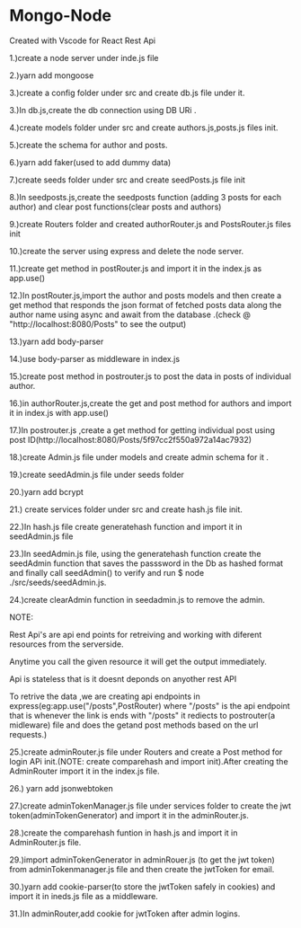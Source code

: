 # Mongo-Node
Created with Vscode for React Rest Api

1.)create a node server under inde.js file 

2.)yarn add mongoose

3.)create a config folder under src and create db.js file under it.

3.)In db.js,create the db connection using DB URi .

4.)create models folder under src and create authors.js,posts.js files init.

5.)create the schema for author and posts.

6.)yarn add faker(used to add dummy data)

7.)create seeds folder under src and create seedPosts.js file init

8.)In seedposts.js,create the seedposts function (adding 3 posts for each author) and clear post functions(clear posts and authors)

9.)create Routers folder and created authorRouter.js and PostsRouter.js files init

10.)create the server using express and delete the node server.

11.)create get method in postRouter.js and import it in the index.js as app.use()


12.)In postRouter.js,import the author and posts models and then create a get method that responds the json format of  fetched posts data along the author name using async and await from the database .(check @ "http://localhost:8080/Posts" to see the output)

13.)yarn add body-parser

14.)use body-parser as middleware in index.js

15.)create post method in postrouter.js to post the data in posts of individual author.

16.)in authorRouter.js,create the get and post method for authors and import it in index.js with app.use()

17.)In postrouter.js ,create a get method for getting individual post using post ID(http://localhost:8080/Posts/5f97cc2f550a972a14ac7932)

18.)create Admin.js file under models and create admin schema for it .

19.)create seedAdmin.js file under seeds folder

20.)yarn add bcrypt

21.) create services folder under src and create hash.js file init.

22.)In hash.js file create generatehash function and import it in seedAdmin.js file

23.)In seedAdmin.js file, using the generatehash function create the seedAdmin function  that saves the passsword in the Db as hashed format and finally call seedAdmin() to verify and run $ node ./src/seeds/seedAdmin.js.

24.)create clearAdmin function in seedadmin.js to remove the admin.

NOTE:

Rest Api's are api end points for retreiving and working with diferent resources from the serverside.

Anytime you call the given resource it will get the output immediately.

Api is stateless that is it doesnt deponds on anyother rest API

To retrive the data ,we are creating api endpoints in express(eg:app.use("/posts",PostRouter) where "/posts" is the api endpoint that is whenever the link is ends with "/posts" it rediects to postrouter(a midleware) file and does the getand post methods based on the url requests.)

25.)create adminRouter.js file under Routers and create a Post method for login APi init.(NOTE: create comparehash and import init).After creating the AdminRouter import it in the index.js file.


26.) yarn add jsonwebtoken

27.)create adminTokenManager.js file under services folder to create the jwt token(adminTokenGenerator) and import it in the adminRouter.js.


28.)create the comparehash funtion  in hash.js and import it in AdminRouter.js file.

29.)import adminTokenGenerator in adminRouer.js (to get the jwt token) from adminTokenmanager.js file and then create the jwtToken for email.

30.)yarn add cookie-parser(to store the jwtToken safely  in cookies) and import it in ineds.js file as a middleware.

31.)In adminRouter,add cookie for jwtToken after admin logins.
